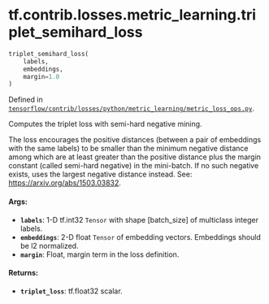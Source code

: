 <div itemscope itemtype="http://developers.google.com/ReferenceObject">
<meta itemprop="name" content="tf.contrib.losses.metric_learning.triplet_semihard_loss" />
</div>

# tf.contrib.losses.metric_learning.triplet_semihard_loss

``` python
triplet_semihard_loss(
    labels,
    embeddings,
    margin=1.0
)
```



Defined in [`tensorflow/contrib/losses/python/metric_learning/metric_loss_ops.py`](https://www.tensorflow.org/code/tensorflow/contrib/losses/python/metric_learning/metric_loss_ops.py).

Computes the triplet loss with semi-hard negative mining.

The loss encourages the positive distances (between a pair of embeddings with
the same labels) to be smaller than the minimum negative distance among
which are at least greater than the positive distance plus the margin constant
(called semi-hard negative) in the mini-batch. If no such negative exists,
uses the largest negative distance instead.
See: https://arxiv.org/abs/1503.03832.

#### Args:

* <b>`labels`</b>: 1-D tf.int32 `Tensor` with shape [batch_size] of
    multiclass integer labels.
* <b>`embeddings`</b>: 2-D float `Tensor` of embedding vectors. Embeddings should
    be l2 normalized.
* <b>`margin`</b>: Float, margin term in the loss definition.


#### Returns:

* <b>`triplet_loss`</b>: tf.float32 scalar.